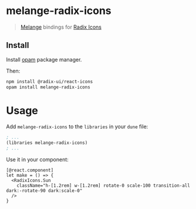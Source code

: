 # melange-radix-icons

> [Melange](https://github.com/melange-re/melange) bindings for [Radix Icons](https://www.radix-ui.com/icons)

## Install

Install [opam](https://opam.ocaml.org/) package manager.

Then:

```sh
npm install @radix-ui/react-icons
opam install melange-radix-icons
```


# Usage

Add `melange-radix-icons` to the `libraries` in your `dune` file:

```lisp
; ...
(libraries melange-radix-icons)
; ...
```

Use it in your component:

```re
[@react.component]
let make = () => {
  <RadixIcons.Sun
    className="h-[1.2rem] w-[1.2rem] rotate-0 scale-100 transition-all dark:-rotate-90 dark:scale-0"
  />
}
```

